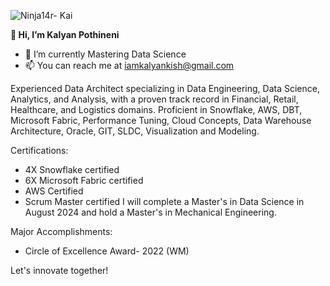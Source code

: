 ![Ninja14r- Kai](https://github.com/KalyanKPothineni/KalyanKPothineni/assets/174274413/158cb49b-608a-4e40-9be9-54f4a4665cbf)


**👋 Hi, I’m Kalyan Pothineni**
- 🌱 I’m currently Mastering Data Science
- 📫 You can reach me at iamkalyankish@gmail.com

Experienced Data Architect specializing in Data Engineering, Data Science, Analytics, and Analysis, with a proven track record in Financial, Retail, Healthcare, and Logistics domains. Proficient in Snowflake, AWS, DBT, Microsoft Fabric, Performance Tuning, Cloud Concepts, Data Warehouse Architecture, Oracle, GIT, SLDC, Visualization and Modeling.

Certifications:
- 4X Snowflake certified
- 6X Microsoft Fabric certified
- AWS Certified
- Scrum Master certified
I will complete a Master's in Data Science in August 2024 and hold a Master's in Mechanical Engineering.

Major Accomplishments:
- Circle of Excellence Award- 2022 (WM)

Let's innovate together!
